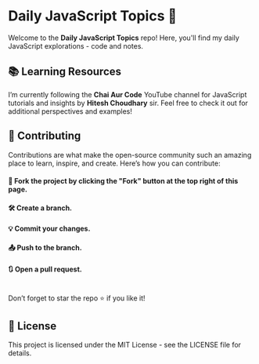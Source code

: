 # Daily JavaScript Topics 🚀

Welcome to the **Daily JavaScript Topics** repo! Here, you'll find my daily JavaScript explorations - code and notes.

## 📚 Learning Resources
I’m currently following the **Chai Aur Code** YouTube channel for JavaScript tutorials and insights by **Hitesh Choudhary** sir. Feel free to check it out for additional perspectives and examples!

## 🤝 Contributing
Contributions are what make the open-source community such an amazing place to learn, inspire, and create. Here’s how you can contribute:

#### 🍴 Fork the project by clicking the "Fork" button at the top right of this page.
#### 🛠️ Create a branch.
#### 💡 Commit your changes.
#### 📤 Push to the branch.
#### 🔃 Open a pull request.
<br>
Don’t forget to star the repo ⭐ if you like it!

## 📝 License
This project is licensed under the MIT License - see the LICENSE file for details.
